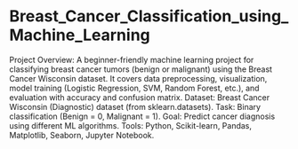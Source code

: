 # Breast_Cancer_Classification_using_Machine_Learning
Project Overview:
A beginner-friendly machine learning project for classifying breast cancer tumors (benign or malignant) using the Breast Cancer Wisconsin dataset. It covers data preprocessing, visualization, model training (Logistic Regression, SVM, Random Forest, etc.), and evaluation with accuracy and confusion matrix.
Dataset: Breast Cancer Wisconsin (Diagnostic) dataset (from sklearn.datasets).
Task: Binary classification (Benign = 0, Malignant = 1).
Goal: Predict cancer diagnosis using different ML algorithms.
Tools: Python, Scikit-learn, Pandas, Matplotlib, Seaborn, Jupyter Notebook.
